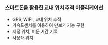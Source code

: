 ### 스마트폰을 활용한 교내 위치 추적 어플리케이션

- GPS, WIFI, 교내 위치 추적
- 가속도센서를 이용하여 만보기 기능 구현
- 지정 위치, 머문 시간 기록
- 사용자 위치 
